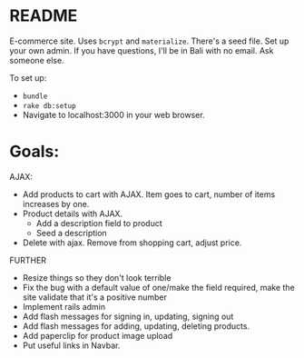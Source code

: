 # README

E-commerce site. Uses `bcrypt` and `materialize`. There's a seed file. Set up your own admin. If you have questions, I'll be in Bali with no email. Ask someone else.

To set up:

* ```bundle```
* ```rake db:setup```
* Navigate to localhost:3000 in your web browser.


# Goals:

AJAX:
* Add products to cart with AJAX. Item goes to cart, number of items increases by one.
* Product details with AJAX.
  * Add a description field to product
  * Seed a description
* Delete with ajax. Remove from shopping cart, adjust price.

FURTHER
* Resize things so they don't look terrible
* Fix the bug with a default value of one/make the field required, make the site validate that it's a positive number
* Implement rails admin
* Add flash messages for signing in, updating, signing out
* Add flash messages for adding, updating, deleting products.
* Add paperclip for product image upload
* Put useful links in Navbar.
